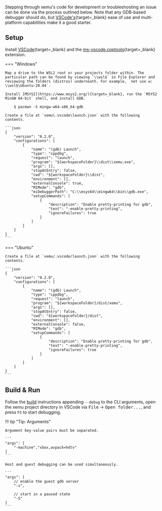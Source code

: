 Stepping through xemu's code for development or troubleshooting an issue can be done via the process outlined below. Note that any GDB-based debugger should do, but [VSCode's](https://code.visualstudio.com/docs/cpp/cpp-debug){target=_blank} ease of use and multi-platform capabilities make it a good starter.

## Setup

Install [VSCode](https://code.visualstudio.com/download){target=_blank} and the [ms-vscode.cpptools](https://marketplace.visualstudio.com/items?itemName=ms-vscode.cpptools){target=_blank} extension.

=== "Windows"

    Map a drive to the WSL2 root or your projects folder within. The particular path can be found by viewing `\\wsl$` in File Explorer and reviewing the folders (distros) underneath. For example, `net use w: \\wsl$\Ubuntu-20.04`.

    Install [MSYS2](https://www.msys2.org/){target=_blank}, run the `MSYS2 MinGW 64-bit` shell, and install GDB.

        $ pacman -S mingw-w64-x86_64-gdb

    Create a file at `xemu\.vscode\launch.json` with the following contents.

    ```json
    {
        "version": "0.2.0",
        "configurations": [
            {
                "name": "(gdb) Launch",
                "type": "cppdbg",
                "request": "launch",
                "program": "${workspaceFolder}\\dist\\xemu.exe",
                "args": [],
                "stopAtEntry": false,
                "cwd": "${workspaceFolder}\\dist",
                "environment": [],
                "externalConsole": true,
                "MIMode": "gdb",
                "miDebuggerPath": "C:\\msys64\\mingw64\\bin\\gdb.exe",
                "setupCommands": [
                    {
                        "description": "Enable pretty-printing for gdb",
                        "text": "-enable-pretty-printing",
                        "ignoreFailures": true
                    }
                ]
            }
        ]
    }
    ```

=== "Ubuntu"

    Create a file at `xemu/.vscode/launch.json` with the following contents.

    ```json
    {
        "version": "0.2.0",
        "configurations": [
            {
                "name": "(gdb) Launch",
                "type": "cppdbg",
                "request": "launch",
                "program": "${workspaceFolder}/dist/xemu",
                "args": [],
                "stopAtEntry": false,
                "cwd": "${workspaceFolder}/dist",
                "environment": [],
                "externalConsole": false,
                "MIMode": "gdb",
                "setupCommands": [
                    {
                        "description": "Enable pretty-printing for gdb",
                        "text": "-enable-pretty-printing",
                        "ignoreFailures": true
                    }
                ]
            }
        ]
    }
    ```

## Build & Run

Follow the [build](../../building-from-source/) instructions appending `--debug` to the CLI arguments, open the xemu project directory in VSCode via <kbd>File</kbd> &rarr; <kbd>Open folder...</kbd>, and press `F5` to start debugging.

!!! tip "Tip: Arguments"

    Argument key-value pairs must be separated.

    ```
    "args": [
        "-machine","xbox,avpack=hdtv"
    ]
    ```

    Host and guest debugging can be used simultaneously.

    ```
    "args": [
        // enable the guest gdb server
        "-s",

        // start in a paused state
        "-S"
    ]
    ```